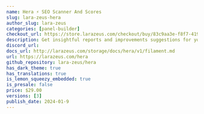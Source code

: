 ```yaml
---
name: Hera ⚡️ SEO Scanner And Scores
slug: lara-zeus-hera
author_slug: lara-zeus
categories: [panel-builder]
checkout_url: https://store.larazeus.com/checkout/buy/83c9aa3e-f8f7-419d-8393-b60c11a01186?embed=1&media=0&logo=0&desc=0
description: Get insightful reports and improvements suggestions for your app.
discord_url:
docs_url: http://larazeus.com/storage/docs/hera/v1/filament.md
url: https://larazeus.com/hera
github_repository: lara-zeus/hera
has_dark_theme: true
has_translations: true
is_lemon_squeezy_embedded: true
is_presale: false
price: $29.00
versions: [3]
publish_date: 2024-01-9
---
```

